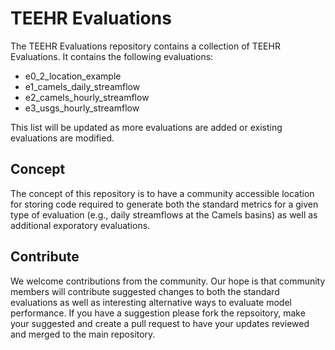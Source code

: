 # TEEHR Evaluations
The TEEHR Evaluations repository contains a collection of TEEHR Evaluations. It contains the following evaluations:

- e0_2_location_example
- e1_camels_daily_streamflow
- e2_camels_hourly_streamflow
- e3_usgs_hourly_streamflow
  
This list will be updated as more evaluations are added or existing evaluations are modified.

## Concept
The concept of this repository is to have a community accessible location for storing code required to generate both the standard metrics for a given type of evaluation (e.g., daily streamflows at the Camels basins) as well as additional exporatory evaluations.

## Contribute
We welcome contributions from the community.  Our hope is that community members will contribute suggested changes to both the standard evaluations as well as interesting alternative ways to evaluate model performance.  If you have a suggestion please fork the repsoitory, make your suggested and create a pull request to have your updates reviewed and merged to the main repository.